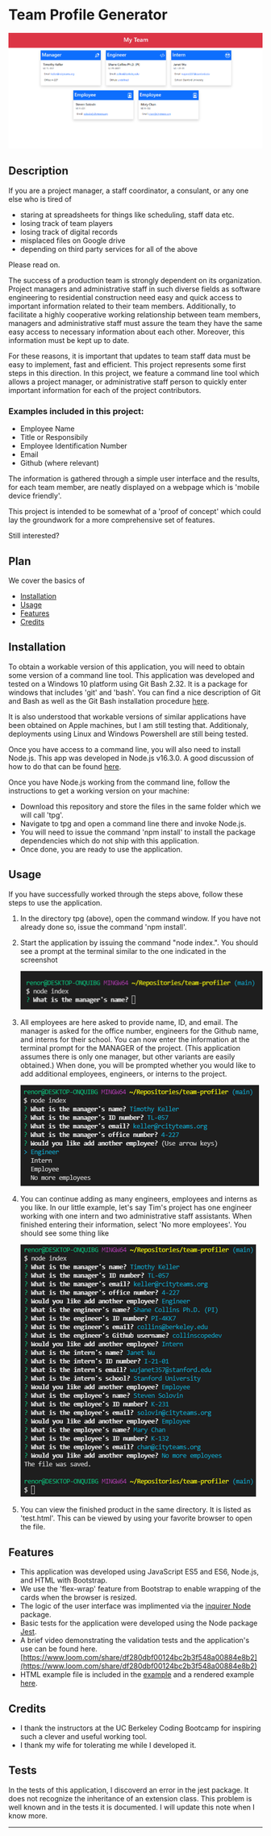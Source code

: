 # Team Profile Generator

![](img/finalprod.png)

## Description 

If you are a project manager, a staff coordinator, a consulant, or any one else who is tired of

* staring at spreadsheets for things like scheduling, staff data etc.
* losing track of team players 
* losing track of digital records
* misplaced files on Google drive
* depending on third party services for all of the above

Please read on.

The success of a production team is strongly dependent on its organization. Project managers and administrative staff in such diverse fields as software engineering to residential construction need easy and quick access to important information related to their team members. Additionally, to facilitate a highly cooperative working relationship between team members, managers and administrative staff must assure the team they have the same easy access to necessary information about each other. Moreover, this information must be kept up to date.  

For these reasons, it is important that updates to team staff data must be easy to implement, fast and efficient. This project represents some first steps in this direction. In this project, we feature a command line tool which allows a project manager, or administrative staff person to quickly enter important information for each of the project contributors. 

### Examples included in this project:
* Employee Name
* Title or Responsibily 
* Employee Identification Number
* Email
* Github (where relevant)

The information is gathered through a simple user interface and the results, for each team member, are neatly displayed on a webpage which is 'mobile device friendly'. 
  
This project is intended to be somewhat of a 'proof of concept' which could lay the groundwork for a more comprehensive set of features. 

Still interested?

## Plan

We cover the basics of

* [Installation](#installation)
* [Usage](#usage)
* [Features](#features)
* [Credits](#credits) 

  


## Installation

To obtain a workable version of this application, you will need to obtain some version of a command line tool. This application was developed and tested on a Windows 10 platform using Git Bash 2.32. It is a package for windows that includes 'git' and 'bash'. You can find a nice description of Git and Bash as well as the Git Bash installation procedure [here](https://www.stanleyulili.com/git/how-to-install-git-bash-on-windows/). 

It is also understood that workable versions of similar applications have been obtained on Apple machines, but I am still testing that. Additionaly, deployments using Linux and Windows Powershell are still being tested. 

Once you have access to a command line, you will also need to install Node.js. This app was developed in Node.js v16.3.0. A good discussion of how to do that can be found [here](https://developer.ibm.com/languages/node-js/tutorials/learn-nodejs-installing-node-nvm-and-vscode/). 

Once you have Node.js working from the command line, follow the instructions to get a working version on your machine:

* Download this repository and store the files in the same folder which we will call 'tpg'. 
* Navigate to tpg and open a command line there and invoke Node.js.
* You will need to issue the command 'npm install' to install the package dependencies which do not ship with this application.
* Once done, you are ready to use the application. 

  


 



## Usage 

If you have successfully worked through the steps above, follow these steps to use the application. 

1. In the directory tpg (above), open the command window. If you have not already done so, issue the command 'npm install'. 
2. Start the application by issuing the command "node index.". You should see a prompt at the terminal similar to the one indicated in the screenshot 

    ![](img/cmd1.png)

3. All employees are here asked to provide name, ID, and email. The manager is asked for the office number, engineers for the Github name, and interns for their school. You can now enter the information at the terminal prompt for the MANAGER of the project. (This application assumes there is only one manager, but other variants are easily obtained.) When done, you will be prompted whether you would like to add additional employees, engineers, or interns to the project.    

    ![](img/cmd2.png) 
            


4. You can continue adding as many engineers, employees and interns as you like. In our little example, let's say Tim's project has one engineer working with one intern and two administrative staff assistants. When finished entering their information, select 'No more employees'. You should see some thing like 

    ![](img/cmd3.png)

5. You can view the finished product in the same directory. It is listed as 'test.html'. This can be viewed by using your favorite browser to open the file. 




## Features

* This application was developed using JavaScript ES5 and ES6, Node.js, and HTML with Bootstrap.
* We use the 'flex-wrap' feature from Bootstrap to enable wrapping of the cards when the browser is resized.
*  The logic of the user interface was implimented via the [inquirer Node](https://www.npmjs.com/package/inquirer) package. 
*  Basic tests for the application were developed using the Node package [Jest](https://www.npmjs.com/package/jest).
*  A brief video demonstrating the validation tests and the application's use can be found here.[https://www.loom.com/share/df280dbf00124bc2b3f548a00884e8b2](https://www.loom.com/share/df280dbf00124bc2b3f548a00884e8b2)
*  HTML example file is included in the [example](example.html) and a rendered example [here](https://palexander227.github.io/sample-html/).




## Credits  

* I thank the instructors at the UC Berkeley Coding Bootcamp for inspiring such a clever and useful working tool.
* I thank my wife for tolerating me while I developed it.









## Tests

In the tests of this application, I discoverd an error in the jest package. It does not recognize the inheritance of an extension class. This problem is well known and in the tests it is documented. I will update this note when I know more.




---




